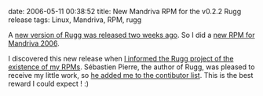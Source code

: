 date: 2006-05-11 00:38:52
title: New Mandriva RPM for the v0.2.2 Rugg release
tags: Linux, Mandriva, RPM, rugg

A [new version of Rugg was released two weeks ago](http://groups.google.fr/group/rugg/browse_thread/thread/c213eb23d2ba8981/afe7da6486a731fe). So I did a [new RPM for Mandriva 2006](http://kevin.deldycke.com/static/repository/mandriva/2006.0/i586/Rugg-0.2.2-1mdk.i586.rpm).

I discovered this new release when [I informed the Rugg project of the existence of my RPMs](http://groups.google.fr/group/rugg/browse_thread/thread/9bac73f7594264b2/690e44b2ab54a864). Sébastien Pierre, the author of Rugg, was pleased to receive my little work, so [he added me to the contibutor list](http://rugg.sourceforge.net/support.html). This is the best reward I could expect ! :)
